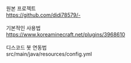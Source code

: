 원본 프로젝트<br>
https://github.com/didi78579/-<br>
<br>
기본적인 사용법<br>
https://www.koreaminecraft.net/plugins/3968610<br>
<br>
디스코드 봇 연동법<br>
src/main/java/resources/config.yml<br>
<br>
